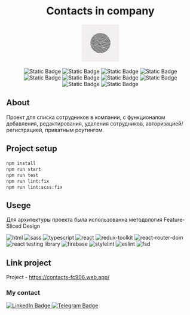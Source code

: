 <h1 align='center'>Contacts in company</h1>
<p align='center'>
<img src='./src/shared/img/geo.jpg' alt='logo' width='100px'>
</p>
<p align='center'>
<img alt="Static Badge" src="https://img.shields.io/badge/npm-9.5.1.0-green">
<img alt="Static Badge" src="https://img.shields.io/badge/nodeJS-18.16.0-blue">
<img alt="Static Badge" src="https://img.shields.io/badge/react-18.2.0-lightred">
<img alt="Static Badge" src="https://img.shields.io/badge/react_redux-8.1.1-lightred">
<img alt="Static Badge" src="https://img.shields.io/badge/sass-1.64.1-lightred">
<img alt="Static Badge" src="https://img.shields.io/badge/react_hook_form-7.45.2-lightred">
<img alt="Static Badge" src="https://img.shields.io/badge/axios-1.4.0-lightred">
<img alt="Static Badge" src="https://img.shields.io/badge/react_router_dom-6.14.2-lightred">
<img alt="Static Badge" src="https://img.shields.io/badge/product_version-1.0-violet">
<img alt="Static Badge" src="https://img.shields.io/badge/firebase-10.1.0-aqua">

</p>

## About

<p>
    Проект для списка сотрудников в компании, с функционалом добавления, редактирования, удаления сотрудников, авторизацией/регистрацией, приватным роутингом.
</p>

## Project setup

```
npm install
npm run start
npm run test
npm run lint:fix
npm run lint:scss:fix
```

## Usege

Для архитектуры проекта была использованна методология Feature-Sliced Design

<div>
<img src='https://cdn-icons-png.flaticon.com/512/732/732212.png' alt='html' width='50px'>
<img src='https://upload.wikimedia.org/wikipedia/commons/thumb/9/96/Sass_Logo_Color.svg/1280px-Sass_Logo_Color.svg.png' alt='sass' width='50px'>
<img src='https://cdn-icons-png.flaticon.com/512/5968/5968381.png' width='50px' alt='typescript'>
<img src='https://upload.wikimedia.org/wikipedia/commons/thumb/a/a7/React-icon.svg/1150px-React-icon.svg.png' alt='react' width='50px'>
<img src='https://repository-images.githubusercontent.com/347723622/92065800-865a-11eb-9626-dff3cb7fef55' alt='redux-toolkit' width='50px'>
<img src='https://static-00.iconduck.com/assets.00/react-router-icon-512x279-zswz065s.png' alt='react-router-dom' width='50px'>
<img src='https://testing-library.com/img/octopus-128x128.png' alt='react testing library' width='50px'>
<img src='https://cdn.icon-icons.com/icons2/691/PNG/512/google_firebase_icon-icons.com_61474.png' alt='firebase' width='50px'>
<img src='https://www.svgrepo.com/show/354405/stylelint.svg' alt='stylelint' width='50px'>
<img src='https://upload.wikimedia.org/wikipedia/commons/thumb/e/e3/ESLint_logo.svg/1200px-ESLint_logo.svg.png' width='50px' alt='eslint'>
<img src='https://encrypted-tbn0.gstatic.com/images?q=tbn:ANd9GcQ3KlEIZoTOWXCd4wVB7uW9VSxt0ypX7IpWXwm8wFbCJutHyuHRT8fIWTH0xciEXHNuC1s&usqp=CAU' alt='fsd' width='50px'>
</div>

## Link project

Project - https://contacts-fc906.web.app/

### My contact

<a href="https://www.linkedin.com/in/andrey-lisin-5323a7239/">
    <img src="https://img.shields.io/badge/LinkedIn-blue?style=for-the-badge&logo=linkedin&logoColor=white" alt="LinkedIn Badge"/>
</a>
<a href="https://t.me/lisichkinlove">
    <img src="https://img.shields.io/badge/telegram-blue?style=for-the-badge&logo=telegram&logoColor=white" alt="Telegram Badge"/>
</a>
